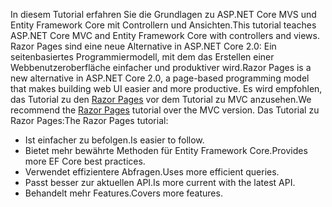 <span data-ttu-id="92d93-101">In diesem Tutorial erfahren Sie die Grundlagen zu ASP.NET Core MVS und Entity Framework Core mit Controllern und Ansichten.</span><span class="sxs-lookup"><span data-stu-id="92d93-101">This tutorial teaches ASP.NET Core MVC and Entity Framework Core with controllers and views.</span></span> <span data-ttu-id="92d93-102">Razor Pages sind eine neue Alternative in ASP.NET Core 2.0: Ein seitenbasiertes Programmiermodell, mit dem das Erstellen einer Webbenutzeroberfläche einfacher und produktiver wird.</span><span class="sxs-lookup"><span data-stu-id="92d93-102">Razor Pages is a new alternative in ASP.NET Core 2.0, a page-based programming model that makes building web UI easier and more productive.</span></span> <span data-ttu-id="92d93-103">Es wird empfohlen, das Tutorial zu den [Razor Pages](xref:data/ef-rp/intro) vor dem Tutorial zu MVC anzusehen.</span><span class="sxs-lookup"><span data-stu-id="92d93-103">We recommend the [Razor Pages](xref:data/ef-rp/intro) tutorial over the MVC version.</span></span> <span data-ttu-id="92d93-104">Das Tutorial zu Razor Pages:</span><span class="sxs-lookup"><span data-stu-id="92d93-104">The Razor Pages tutorial:</span></span>

* <span data-ttu-id="92d93-105">Ist einfacher zu befolgen.</span><span class="sxs-lookup"><span data-stu-id="92d93-105">Is easier to follow.</span></span>
* <span data-ttu-id="92d93-106">Bietet mehr bewährte Methoden für Entity Framework Core.</span><span class="sxs-lookup"><span data-stu-id="92d93-106">Provides more EF Core best practices.</span></span>
* <span data-ttu-id="92d93-107">Verwendet effizientere Abfragen.</span><span class="sxs-lookup"><span data-stu-id="92d93-107">Uses more efficient queries.</span></span>
* <span data-ttu-id="92d93-108">Passt besser zur aktuellen API.</span><span class="sxs-lookup"><span data-stu-id="92d93-108">Is more current with the latest API.</span></span>
* <span data-ttu-id="92d93-109">Behandelt mehr Features.</span><span class="sxs-lookup"><span data-stu-id="92d93-109">Covers more features.</span></span>
